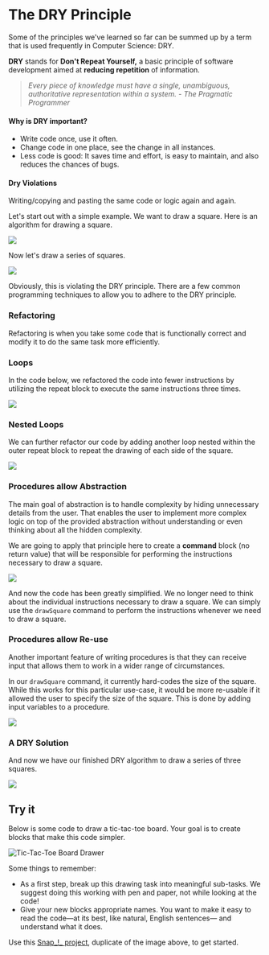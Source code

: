# The DRY Principle

Some of the principles we've learned so far can be summed up by a term that is used frequently in Computer Science: DRY.

**DRY** stands for **Don't Repeat Yourself,** a basic principle of software development aimed at **reducing repetition** of information.

> _Every piece of knowledge must have a single, unambiguous, authoritative representation within a system. - The Pragmatic Programmer_

#### Why is DRY important?

* Write code once, use it often.
* Change code in one place, see the change in all instances.
* Less code is good: It saves time and effort, is easy to maintain, and also reduces the chances of bugs.

#### Dry Violations

Writing/copying and pasting the same code or logic again and again.

Let's start out with a simple example. We want to draw a square. Here is an algorithm for drawing a square.

![](../.gitbook/assets/image%20%284%29.png)

Now let's draw a series of squares.

![](../.gitbook/assets/image%20%28297%29.png)

Obviously, this is violating the DRY principle. There are a few common programming techniques to allow you to adhere to the DRY principle.

### Refactoring

Refactoring is when you take some code that is functionally correct and modify it to do the same task more efficiently.

### Loops

In the code below, we refactored the code into fewer instructions by utilizing the repeat block to execute the same instructions three times.

![](../.gitbook/assets/image%20%28167%29.png)

### Nested Loops

We can further refactor our code by adding another loop nested within the outer repeat block to repeat the drawing of each side of the square.

![](../.gitbook/assets/image%20%2877%29.png)

### Procedures allow Abstraction

The main goal of abstraction is to handle complexity by hiding unnecessary details from the user. That enables the user to implement more complex logic on top of the provided abstraction without understanding or even thinking about all the hidden complexity.

We are going to apply that principle here to create a **command** block \(no return value\) that will be responsible for performing the instructions necessary to draw a square.

![](../.gitbook/assets/image%20%28235%29.png)

And now the code has been greatly simplified. We no longer need to think about the individual instructions necessary to draw a square. We can simply use the `drawSquare` command to perform the instructions whenever we need to draw a square.

### Procedures allow Re-use

Another important feature of writing procedures is that they can receive input that allows them to work in a wider range of circumstances.

In our `drawSquare` command, it currently hard-codes the size of the square. While this works for this particular use-case, it would be more re-usable if it allowed the user to specify the size of the square. This is done by adding input variables to a procedure.

![](../.gitbook/assets/image%20%28301%29.png)

### A DRY Solution

And now we have our finished DRY algorithm to draw a series of three squares.

![](../.gitbook/assets/image%20%28131%29.png)

## Try it

Below is some code to draw a tic-tac-toe board. Your goal is to create blocks that make this code simpler.

![Tic-Tac-Toe Board Drawer](https://beautyjoy.github.io/bjc-r/img/abstraction/complicated-tic-tac-toe.png)

Some things to remember:

* As a first step, break up this drawing task into meaningful sub-tasks. We suggest doing this working with pen and paper, not while looking at the code!
* Give your new blocks appropriate names. You want to make it easy to read the code—at its best, like natural, English sentences— and understand what it does.

Use this [Snap_!_ project](http://snap.berkeley.edu/snapsource/snap.html#open:https://beautyjoy.github.io/bjc-r/prog/building-blocks/complicated-tic-tac-toe.xml), duplicate of the image above, to get started.

